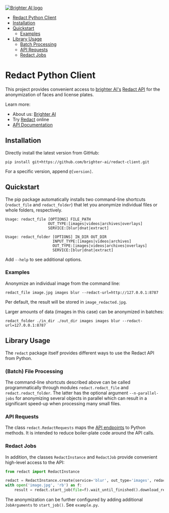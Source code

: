 [![Brighter AI logo](brighter.png)](https://brighter.ai/)

- [Redact Python Client](#redact-python-client)
- [Installation](#installation)
- [Quickstart](#quickstart)
    + [Examples](#examples)
- [Library Usage](#library-usage)
    + [Batch Processing](#batch-file-processing)
    + [API Requests](#api-requests)
    + [Redact Jobs](#redact-jobs)


# Redact Python Client

This project provides convenient access to [brighter AI's](https://brighter.ai/) [Redact API](https://docs.identity.ps/)
for the anonymization of faces and license plates.

Learn more:
- About us: [Brighter AI](https://brighter.ai/)
- Try [Redact](https://product.brighter.ai/) online
- [API Documentation](https://docs.identity.ps/)

## Installation

Directly install the latest version from GitHub:

```shell
pip install git+https://github.com/brighter-ai/redact-client.git
```

For a specific version, append `@[version]`.


## Quickstart

The pip package automatically installs two command-line shortcuts (`redact_file` and `redact_folder`) that let you
anonymize individual files or whole folders, respectively.

```shell
Usage: redact_file [OPTIONS] FILE_PATH
                   OUT_TYPE:[images|videos|archives|overlays]
                   SERVICE:[blur|dnat|extract]
```

```shell
Usage: redact_folder [OPTIONS] IN_DIR OUT_DIR
                     INPUT_TYPE:[images|videos|archives]
                     OUT_TYPE:[images|videos|archives|overlays]
                     SERVICE:[blur|dnat|extract]
```

Add `--help` to see additional options.


### Examples

Anonymize an individual image from the command line:

```shell
redact_file image.jpg images blur --redact-url=http://127.0.0.1:8787
```

Per default, the result will be stored in `image_redacted.jpg`.

Larger amounts of data (images in this case) can be
anonymized in batches:

```shell
redact_folder ./in_dir ./out_dir images images blur --redact-url=127.0.0.1:8787
```


## Library Usage

The `redact` package itself provides different ways to use the Redact API from Python.

### (Batch) File Processing

The command-line shortcuts described above can be called programmatically through modules
`redact.redact_file` and `redact.redact_folder`. The latter has the optional argument `--n-parallel-jobs` for
anonymizing several objects in parallel which can result in a significant speed-up when processing many
small files.

### API Requests

The class `redact.RedactRequests` maps the [API endpoints](https://docs.identity.ps/) to Python methods.
It is intended to reduce boiler-plate code around the API calls.

### Redact Jobs

In addition, the classes `RedactInstance` and `RedactJob` provide convenient high-level access to the API:

```python
from redact import RedactInstance

redact = RedactInstance.create(service='blur', out_type='images', redact_url='http://127.0.0.1:8787')
with open('image.jpg', 'rb') as f:
    result = redact.start_job(file=f).wait_until_finished().download_result()
```

The anonymization can be further configured by adding additional `JobArguments` to `start_job()`. See `example.py`.
